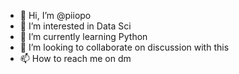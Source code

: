 - 👋 Hi, I’m @piiopo
- 👀 I’m interested in Data Sci
- 🌱 I’m currently learning Python 
- 💞️ I’m looking to collaborate on discussion with this
- 📫 How to reach me on dm

<!---
piiopo/piiopo is a ✨ special ✨ repository because its `README.md` (this file) appears on your GitHub profile.
You can click the Preview link to take a look at your changes.
--->

